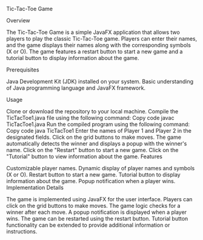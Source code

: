 Tic-Tac-Toe Game

Overview

The Tic-Tac-Toe Game is a simple JavaFX application that allows two players to play the classic Tic-Tac-Toe game. Players can enter their names, and the game displays their names along with the corresponding symbols (X or O). The game features a restart button to start a new game and a tutorial button to display information about the game.

Prerequisites

Java Development Kit (JDK) installed on your system.
Basic understanding of Java programming language and JavaFX framework.

Usage

Clone or download the repository to your local machine.
Compile the TicTacToe1.java file using the following command:
Copy code
javac TicTacToe1.java
Run the compiled program using the following command:
Copy code
java TicTacToe1
Enter the names of Player 1 and Player 2 in the designated fields.
Click on the grid buttons to make moves.
The game automatically detects the winner and displays a popup with the winner's name.
Click on the "Restart" button to start a new game.
Click on the "Tutorial" button to view information about the game.
Features

Customizable player names.
Dynamic display of player names and symbols (X or O).
Restart button to start a new game.
Tutorial button to display information about the game.
Popup notification when a player wins.
Implementation Details

The game is implemented using JavaFX for the user interface.
Players can click on the grid buttons to make moves.
The game logic checks for a winner after each move.
A popup notification is displayed when a player wins.
The game can be restarted using the restart button.
Tutorial button functionality can be extended to provide additional information or instructions.
